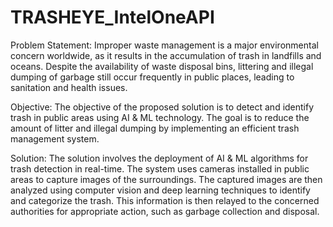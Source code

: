 # TRASHEYE_IntelOneAPI

Problem Statement: Improper waste management is a major environmental concern worldwide, as it results in the accumulation of trash in landfills and oceans. Despite the availability of waste disposal bins, littering and illegal dumping of garbage still occur frequently in public places, leading to sanitation and health issues.

Objective: The objective of the proposed solution is to detect and identify trash in public areas using AI & ML technology. The goal is to reduce the amount of litter and illegal dumping by implementing an efficient trash management system.

Solution: The solution involves the deployment of AI & ML algorithms for trash detection in real-time. The system uses cameras installed in public areas to capture images of the surroundings. The captured images are then analyzed using computer vision and deep learning techniques to identify and categorize the trash. This information is then relayed to the concerned authorities for appropriate action, such as garbage collection and disposal.
